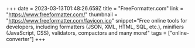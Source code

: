 +++
date = 2023-03-13T01:48:26.659Z
title = "FreeFormatter.com"
link = "https://www.freeformatter.com/"
thumbnail = "https://www.freeformatter.com/favicon.ico"
snippet="Free online tools for developers, including formatters (JSON, XML, HTML, SQL, etc.), minifiers (JavaScript, CSS), validators, compactors and many more!"
tags = ["online-converter"]
+++
